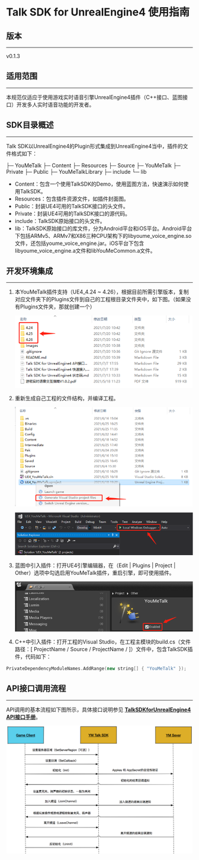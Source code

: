 # Talk SDK for UnrealEngine4 使用指南

## 版本

***

v0.1.3

## 适用范围

***

本规范仅适应于使用游戏实时语音引擎UnrealEngine4插件（C++接口、蓝图接口）开发多人实时语音功能的开发者。

## SDK目录概述

***

Talk SDK以UnrealEngine4的Plugin形式集成到UnrealEngine4当中，插件的文件格式如下：

├─ YouMeTalk
    ├─ Content
    ├─ Resources
    ├─ Source
    	├─ YouMeTalk
   	     ├─ Private
    		├─ Public
    		├─ YouMeTalkLibrary
    			├─ include
    			└─ lib

- Content：包含一个使用TalkSDK的Demo，使用蓝图方法，快速演示如何使用TalkSDK。
- Resources：包含插件资源文件，如插件封面图。
- Public：封装UE4可用的TalkSDK接口的头文件。
- Private：封装UE4可用的TalkSDK接口的源代码。
- include：TalkSDK原始接口的头文件。
- lib：TalkSDK原始接口的库文件，分为Android平台和iOS平台。Android平台下包括ARMv5、ARMv7和X86三种CPU架构下的libyoume_voice_engine.so文件，还包括youme_voice_engine.jar。iOS平台下包含libyoume_voice_engine.a文件和libYouMeCommon.a文件。

## 开发环境集成

***

1. 本YouMeTalk插件支持（UE4_4.24 ~ 4.26），根据目前所需引擎版本，复制对应文件夹下的Plugins文件到自己的工程根目录文件夹中，如下图。（如果没有Plugins文件夹，那就创建一个）

   ![image_0](Images/image_0.png)

3. 重新生成自己工程的文件结构，并编译工程。

   ![image-20210706110619003](/Images/image_2.png)

   ![image-20210706110737713](/Images/image_3.png)

4. 蓝图中引入插件：打开UE4引擎编辑器，在（Edit | Plugins | Project | Other）选项中勾选启用YouMeTalk插件，重启引擎，即可使用插件。

   ![image-20210706111009744](/Images/image_4.png)

5. C++中引入插件：打开工程的Visual Studio，在工程主模块的build.cs（文件路径：[ ProjectName / Source / ProjectName / ]）文件中，包含TalkSDK插件，代码如下：

```C++
PrivateDependencyModuleNames.AddRange(new string[] { "YouMeTalk" });
```

## API接口调用流程

***

API调用的基本流程如下图所示，具体接口说明参见 <u>**TalkSDKforUnrealEngine4 API接口手册**</u>。

![img](/Images/image_5.png)

